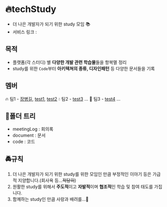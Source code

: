 # 🔥techStudy
- 더 나은 개발자가 되기 위한 study 모임 📚
- 서비스 링크 : 

## 목적
- 플랫폼(각 스터디) 별 **다양한 개발 관련 학습물**들을 항복멸 정리
- study를 위한 `Code`부터 **아키텍쳐의 종류, 디자인패턴** 등 다양한 문서들을 기록

## 멤버
🔥 팀1
    - [장병길](https://github.com/krgil), [test1](), [test2]()
💧 팀2
    - [test3]() ...
🌲 팀3
    - [test4]() ...

## 📜폴더 트리
* meetingLog : 회의록
* document : 문서
* code : 코드

## 🚔규칙
1. 더 나은 개발자가 되기 위한 study를 위한 모임인 만큼 부정적인 이야기 등은 가급적 지양합니다.(회사욕 등...~~적당히~~)
2. 원활한 study를 위해서 **주도적**이고 **자발적**이며 **협조적**인 학습 및 참여 태도를 가집니다.
3. 함께하는 study인 만큼 사랑과 배려를...💚
